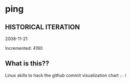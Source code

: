 # ping

## HISTORICAL ITERATION
2008-11-21

Incremented: 4190

## What is this?? 
Linux skills to hack the github commit visualization chart `;-)`
